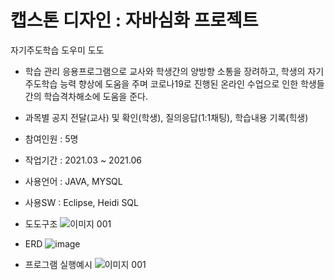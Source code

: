 # 캡스톤 디자인 : 자바심화 프로젝트
자기주도학습 도우미 도도
- 학습 관리 응용프로그램으로 교사와 학생간의 양방향 소통을 장려하고, 학생의 자기주도학습 능력 향상에 도움을 주며 코로나19로 진행된 온라인 수업으로 인한 학생들 간의 학습격차해소에 도움을 준다.
- 과목별 공지 전달(교사) 및 확인(학생), 질의응답(1:1채팅), 학습내용 기록(힉생)
- 참여인원 : 5명
- 작업기간 : 2021.03 ~ 2021.06
- 사용언어 : JAVA, MYSQL
- 사용SW : Eclipse, Heidi SQL

- 도도구조
![이미지 001](https://user-images.githubusercontent.com/81572693/227707337-54d61b03-9a7c-45b6-86a1-0776c896a914.png)


- ERD
![image](https://user-images.githubusercontent.com/81572693/227708048-63972709-24b4-4109-b84b-e6fc936980d1.png)


- 프로그램 실행예시
![이미지 001](https://user-images.githubusercontent.com/81572693/227708559-69f652c5-f4a8-47ab-8ac3-b1865f0fdfc6.png)

